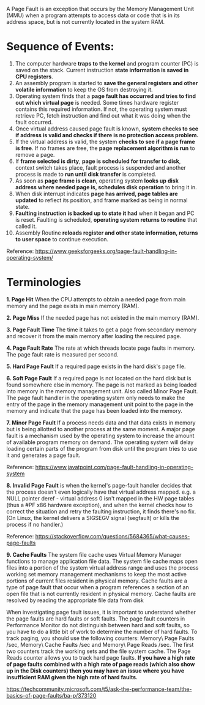 A Page Fault is an exception that occurs by the Memory Management Unit (MMU) when a program attempts to access data or code that is in its address space, but is not currently located in the system RAM.

# Sequence of Events:

1. The computer hardware **traps to the kernel** and program counter (PC) is saved on the stack. Current instruction **state information is saved in CPU registers**.
2. An assembly program is started to **save the general registers and other volatile information** to keep the OS from destroying it.
3. Operating system finds that a **page fault has occurred and tries to find out which virtual page** is needed. Some times hardware register contains this required information. If not, the operating system must retrieve PC, fetch instruction and find out what it was doing when the fault occurred.
4. Once virtual address caused page fault is known, **system checks to see if address is valid and checks if there is no protection access problem.**
5. If the virtual address is valid, the system **checks to see if a page frame is free**. If no frames are free, the **page replacement algorithm is run** to remove a page.
6. If **frame selected is dirty**, **page is scheduled for transfer to disk**, context switch takes place, fault process is suspended and another process is made to **run until disk transfer** is completed.
7. As soon as **page frame is clean**, operating system **looks up disk address where needed page is, schedules disk operation** to bring it in.
8. When disk interrupt indicates **page has arrived, page tables are updated** to reflect its position, and frame marked as being in normal state.
9. **Faulting instruction is backed up to state it had** when it began and PC is reset. Faulting is scheduled, **operating system returns to routine** that called it.
10. Assembly Routine **reloads register and other state information, returns to user space** to continue execution.

Reference: https://www.geeksforgeeks.org/page-fault-handling-in-operating-system/

# Terminologies
**1. Page Hit** When the CPU attempts to obtain a needed page from main memory and the page exists in main memory (RAM).

**2. Page Miss** If the needed page has not existed in the main memory (RAM).

**3. Page Fault Time** The time it takes to get a page from secondary memory and recover it from the main memory after loading the required page.

**4. Page Fault Rate** The rate at which threads locate page faults in memory. The page fault rate is measured per second.

**5. Hard Page Fault** If a required page exists in the hard disk's page file.

**6. Soft Page Fault** If a required page is not located on the hard disk but is found somewhere else in memory. The page is not marked as being loaded into memory in the memory management unit. Also called Minor Page Fault. The page fault handler in the operating system only needs to make the entry of the page in the memory management unit point to the page in the memory and indicate that the page has been loaded into the memory.

**7. Minor Page Fault** If a process needs data and that data exists in memory but is being allotted to another process at the same moment. A major page fault is a mechanism used by the operating system to increase the amount of available program memory on demand. The operating system will delay loading certain parts of the program from disk until the program tries to use it and generates a page fault.

Reference: https://www.javatpoint.com/page-fault-handling-in-operating-system

**8. Invalid Page Fault** is when the kernel's page-fault handler decides that the process doesn't even logically have that virtual address mapped. e.g. a NULL pointer deref - virtual address 0 isn't mapped in the HW page tables (thus a #PF x86 hardware exception), and when the kernel checks how to correct the situation and retry the faulting instruction, it finds there's no fix. (On Linux, the kernel delivers a SIGSEGV signal (segfault) or kills the process if no handler.)

Reference: https://stackoverflow.com/questions/5684365/what-causes-page-faults

**9. Cache Faults** The system file cache uses Virtual Memory Manager functions to manage application file data.  The system file cache maps open files into a portion of the system virtual address range and uses the process working set memory management mechanisms to keep the most active portions of current files resident in physical memory.  Cache faults are a type of page fault that occur when a program references a section of an open file that is not currently resident in physical memory.  Cache faults are resolved by reading the appropriate file data from disk

When investigating page fault issues, it is important to understand whether the page faults are hard faults or soft faults.  The page fault counters in Performance Monitor do not distinguish between hard and soft faults, so you have to do a little bit of work to determine the number of hard faults.  To track paging, you should use the following counters: Memory\ Page Faults /sec, Memory\ Cache Faults /sec and Memory\ Page Reads /sec.  The first two counters track the working sets and the file system cache.  The Page Reads counter allows you to track hard page faults.  **If you have a high rate of page faults combined with a high rate of page reads (which also show up in the Disk counters) then you may have an issue where you have insufficient RAM given the high rate of hard faults.**

https://techcommunity.microsoft.com/t5/ask-the-performance-team/the-basics-of-page-faults/ba-p/373120



